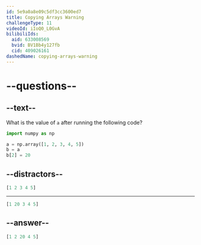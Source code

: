 ```yaml
---
id: 5e9a0a8e09c5df3cc3600ed7
title: Copying Arrays Warning
challengeType: 11
videoId: iIoQ0_L0GvA
bilibiliIds:
  aid: 633008569
  bvid: BV1Bb4y127fb
  cid: 409026161
dashedName: copying-arrays-warning
---
```


# --questions--

## --text--

What is the value of `a` after running the following code?

```py
import numpy as np

a = np.array([1, 2, 3, 4, 5])
b = a
b[2] = 20
```

## --distractors--

```python
[1 2 3 4 5]
```

---

```python
[1 20 3 4 5]
```

## --answer--

```python
[1 2 20 4 5]
```

